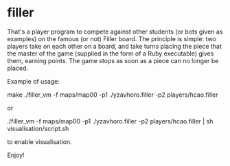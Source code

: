 # filler

That's a player program to compete against other students (or bots given as examples) on the
famous (or not) Filler board. The principle is simple: two players take on each other on
a board, and take turns placing the piece that the master of the game (supplied in the
form of a Ruby executable) gives them, earning points. The game stops as soon as a
piece can no longer be placed.

Example of usage:

make
./filler_vm -f maps/map00 -p1 ./yzavhoro.filler -p2 players/hcao.filler

or 

./filler_vm -f maps/map00 -p1 ./yzavhoro.filler -p2 players/hcao.filler | sh visualisation/script.sh

to enable visualisation.

Enjoy!